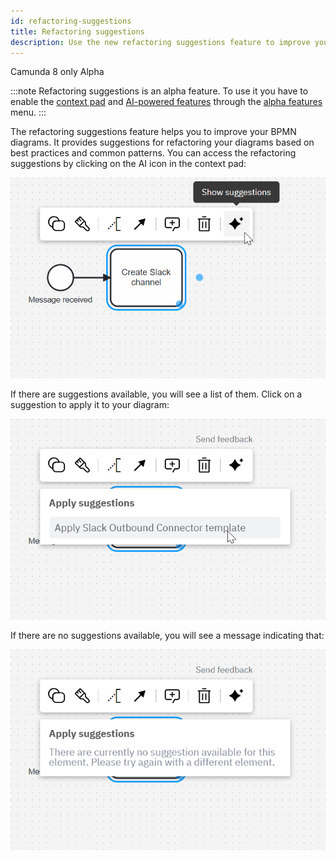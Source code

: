 ```yaml
---
id: refactoring-suggestions
title: Refactoring suggestions
description: Use the new refactoring suggestions feature to improve your BPMN diagrams.
---
```


<span class="badge badge--cloud">Camunda 8 only</span>
<span class="badge badge--alpha">Alpha</span>

:::note
Refactoring suggestions is an alpha feature. To use it you have to enable the [context pad](/components/modeler/web-modeler/new-context-pad.md) and [AI-powered features](/components/modeler/web-modeler/new-context-pad.md) through the [alpha features](/components/console/manage-organization/enable-alpha-features.md) menu.
:::

The refactoring suggestions feature helps you to improve your BPMN diagrams. It provides suggestions for refactoring your diagrams based on best practices and common patterns. You can access the refactoring suggestions by clicking on the AI icon in the context pad:

![Open the context pad](./img/refactoring-suggestions-1.png)

If there are suggestions available, you will see a list of them. Click on a suggestion to apply it to your diagram:

![Open the refactoring suggestions menu](./img/refactoring-suggestions-2.png)

If there are no suggestions available, you will see a message indicating that:

![No refactoring suggestions available](./img/refactoring-suggestions-3.png)
